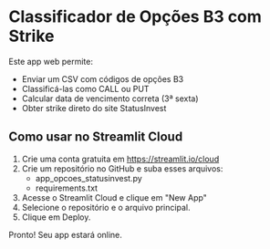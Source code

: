 
# Classificador de Opções B3 com Strike

Este app web permite:

- Enviar um CSV com códigos de opções B3
- Classificá-las como CALL ou PUT
- Calcular data de vencimento correta (3ª sexta)
- Obter strike direto do site StatusInvest

## Como usar no Streamlit Cloud

1. Crie uma conta gratuita em https://streamlit.io/cloud
2. Crie um repositório no GitHub e suba esses arquivos:
   - app_opcoes_statusinvest.py
   - requirements.txt
3. Acesse o Streamlit Cloud e clique em "New App"
4. Selecione o repositório e o arquivo principal.
5. Clique em Deploy.

Pronto! Seu app estará online.
